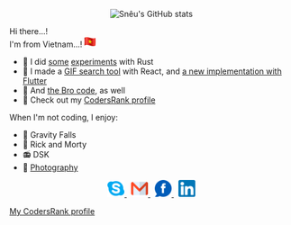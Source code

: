 <p align="center">
  <picture>
    <source srcset="https://github-readme-stats-blond-xi.vercel.app/api?username=hoangph271&show_icons=true&theme=radical&count_private=true">
    <img src="https://github-readme-stats-blond-xi.vercel.app/api?username=hoangph271&show_icons=true&theme=radical&count_private=true" alt="Snêu's GitHub stats">
  </picture>
</p>

Hi there...!  
I'm from Vietnam...!
<img src="flag-vietnam.png" alt="Flag of Vietnam" width="20" />

- 🦀 I did [some](https://github.com/hoangph271/hbp) [experiments](https://github.com/hoangph271/sneu_rs) with Rust
- 🌟 I made a [GIF search tool](https://github.com/hoangph271/gallereasy) with React, and [a new implementation with Flutter](https://github.com/hoangph271/sane_gallery)
- 📜 And [the Bro code](https://github.com/hoangph271/the_bro_code), as well
- 🎩 Check out my [CodersRank profile](https://profile.codersrank.io/user/hoangph271)

When I'm not coding, I enjoy:

- 🦄 Gravity Falls
- 🥒 Rick and Morty
- 📻 DSK
- 📸 [Photography](https://500px.com/p/crustyrat271)

<p align="center">
  <a href="https://join.skype.com/invite/fCJAQbUbIXft" target="_blank">
    <img alt="Skype me" src="skype.png" width="30" />
  </a>
  <span>&nbsp;</span>
  <a href="mailto:hoangph271@gmail.co" target="_blank">
    <img alt="Email me" src="gmail.png" width="30" />
  </a>
  <span>&nbsp;</span>
  <a href="https://fb.com/crustyrat271" target="_blank">
    <img alt="My Facebook" src="fb.png" width="30" />
  </a>
  <span>&nbsp;</span>
  <a href="https://www.linkedin.com/in/hoangph271" target="_blank">
    <img alt="My LinkedIn" src="linkedin.png" width="30" />
  </a>
</p>


[My CodersRank profile](https://profile.codersrank.io/user/hoangph271)
